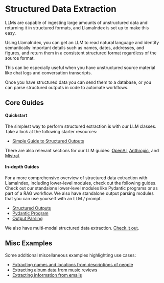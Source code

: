 # Structured Data Extraction

LLMs are capable of ingesting large amounts of unstructured data and returning it in structured formats, and LlamaIndex is set up to make this easy.

Using LlamaIndex, you can get an LLM to read natural language and identify semantically important details such as names, dates, addresses, and figures, and return them in a consistent structured format regardless of the source format.

This can be especially useful when you have unstructured source material like chat logs and conversation transcripts.

Once you have structured data you can send them to a database, or you can parse structured outputs in code to automate workflows.

## Core Guides

#### Quickstart
The simplest way to perform structured extraction is with our LLM classes. Take a look at the following starter resources:
- [Simple Guide to Structured Outputs](../examples/structured_outputs/structured_outputs.ipynb)

There are also relevant sections for our LLM guides: [OpenAI](../examples/llm/openai.ipynb), [Anthropic](../examples/llm/anthropic.ipynb), and [Mistral](../examples/llm/mistralai.ipynb).

#### In-depth Guides
For a more comprehensive overview of structured data extraction with LlamaIndex, including lower-level modules, check out the following guides. Check out our standalone lower-level modules like Pydantic programs or as part of a RAG workflow.
We also have standalone output parsing modules that you can use yourself with an LLM / prompt.

- [Structured Outputs](../module_guides/querying/structured_outputs/index.md)
- [Pydantic Program](../module_guides/querying/structured_outputs/pydantic_program.md)
- [Output Parsing](../module_guides/querying/structured_outputs/output_parser.md)

We also have multi-modal structured data extraction. [Check it out](../use_cases/multimodal.md#simple-evaluation-of-multi-modal-rag).

## Misc Examples

Some additional miscellaneous examples highlighting use cases:

- [Extracting names and locations from descriptions of people](../examples/output_parsing/df_program.ipynb)
- [Extracting album data from music reviews](../examples/llm/llama_api.ipynb)
- [Extracting information from emails](../examples/usecases/email_data_extraction.ipynb)
